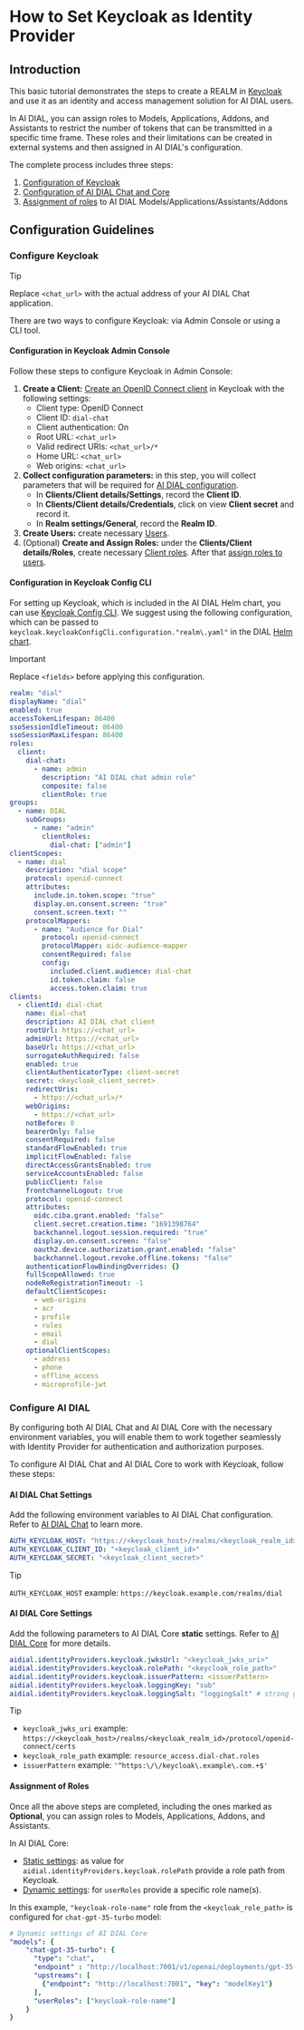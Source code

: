 
<!-- omit from toc -->
# How to Set Keycloak as Identity Provider

## Introduction

This basic tutorial demonstrates the steps to create a REALM in [Keycloak](https://www.keycloak.org) and use it as an identity and access management solution for AI DIAL users.

In AI DIAL, you can assign roles to Models, Applications, Addons, and Assistants to restrict the number of tokens that can be transmitted in a specific time frame. These roles and their limitations can be created in external systems and then assigned in AI DIAL's configuration.

The complete process includes three steps:

1. [Configuration of Keycloak](#configure-keycloak)
2. [Configuration of AI DIAL Chat and Core](#configure-ai-dial)
3. [Assignment of roles](#assignment-of-roles) to AI DIAL Models/Applications/Assistants/Addons

## Configuration Guidelines

### Configure Keycloak

> [!TIP]
> Replace `<chat_url>` with the actual address of your AI DIAL Chat application.

There are two ways to configure Keycloak: via Admin Console or using a CLI tool.

#### Configuration in Keycloak Admin Console

Follow these steps to configure Keycloak in Admin Console:

1. **Create a Client:** [Create an OpenID Connect client](https://www.keycloak.org/docs/latest/server_admin/#proc-creating-oidc-client_server_administration_guide) in Keycloak with the following settings:
   - Client type: OpenID Connect
   - Client ID: `dial-chat`
   - Client authentication: On
   - Root URL: `<chat_url>`
   - Valid redirect URIs: `<chat_url>/*`
   - Home URL: `<chat_url>`
   - Web origins: `<chat_url>`
2.  **Collect configuration parameters:** in this step, you will collect parameters that will be required for [AI DIAL configuration](#ai-dial-chat-settings).
    - In **Clients/Client details/Settings**, record the **Client ID**.
    - In **Clients/Client details/Credentials**, click on view **Client secret** and record it. 
    - In **Realm settings/General**, record the **Realm ID**.
3. **Create Users:** create necessary [Users](https://www.keycloak.org/docs/latest/server_admin/#proc-creating-user_server_administration_guide).
4. (Optional) **Create and Assign Roles:** under the **Clients/Client details/Roles**, create necessary [Client roles](https://www.keycloak.org/docs/latest/server_admin/#con-client-roles_server_administration_guide). After that [assign roles to users](https://www.keycloak.org/docs/latest/server_admin/#proc-assigning-role-mappings_server_administration_guide).

#### Configuration in Keycloak Config CLI

For setting up Keycloak, which is included in the AI DIAL Helm chart, you can use [Keycloak Config CLI](https://github.com/bitnami/containers/tree/main/bitnami/keycloak-config-cli#configuration). We suggest using the following configuration, which can be passed to `keycloak.keycloakConfigCli.configuration."realm\.yaml"` in the DIAL [Helm chart](https://github.com/epam/ai-dial-helm/blob/56b41d6f3c2148b42bdd12c1dcecc9711e23fd6d/charts/dial/values.yaml#L29). 

> [!IMPORTANT]
> Replace `<fields>` before applying this configuration.

  ```yaml
  realm: "dial"
  displayName: "dial"
  enabled: true
  accessTokenLifespan: 86400
  ssoSessionIdleTimeout: 86400
  ssoSessionMaxLifespan: 86400
  roles:
    client:
      dial-chat:
        - name: admin
          description: "AI DIAL chat admin role"
          composite: false
          clientRole: true
  groups:
    - name: DIAL
      subGroups:
        - name: "admin"
          clientRoles:
            dial-chat: ["admin"]
  clientScopes:
    - name: dial
      description: "dial scope"
      protocol: openid-connect
      attributes:
        include.in.token.scope: "true"
        display.on.consent.screen: "true"
        consent.screen.text: ""
      protocolMappers:
        - name: "Audience for Dial"
          protocol: openid-connect
          protocolMapper: oidc-audience-mapper
          consentRequired: false
          config:
            included.client.audience: dial-chat
            id.token.claim: false
            access.token.claim: true
  clients:
    - clientId: dial-chat
      name: dial-chat
      description: AI DIAL chat client
      rootUrl: https://<chat_url>
      adminUrl: https://<chat_url>
      baseUrl: https://<chat_url>
      surrogateAuthRequired: false
      enabled: true
      clientAuthenticatorType: client-secret
      secret: <keycloak_client_secret>
      redirectUris:
        - https://<chat_url>/*
      webOrigins:
        - https://<chat_url>
      notBefore: 0
      bearerOnly: false
      consentRequired: false
      standardFlowEnabled: true
      implicitFlowEnabled: false
      directAccessGrantsEnabled: true
      serviceAccountsEnabled: false
      publicClient: false
      frontchannelLogout: true
      protocol: openid-connect
      attributes:
        oidc.ciba.grant.enabled: "false"
        client.secret.creation.time: "1691398764"
        backchannel.logout.session.required: "true"
        display.on.consent.screen: "false"
        oauth2.device.authorization.grant.enabled: "false"
        backchannel.logout.revoke.offline.tokens: "false"
      authenticationFlowBindingOverrides: {}
      fullScopeAllowed: true
      nodeReRegistrationTimeout: -1
      defaultClientScopes:
        - web-origins
        - acr
        - profile
        - roles
        - email
        - dial
      optionalClientScopes:
        - address
        - phone
        - offline_access
        - microprofile-jwt
  ```

### Configure AI DIAL

By configuring both AI DIAL Chat and AI DIAL Core with the necessary environment variables, you will enable them to work together seamlessly with Identity Provider for authentication and authorization purposes.

To configure AI DIAL Chat and AI DIAL Core to work with Keycloak, follow these steps:

#### AI DIAL Chat Settings

Add the following environment variables to AI DIAL Chat configuration. Refer to [AI DIAL Chat](https://github.com/epam/ai-dial-chat/blob/development/apps/chat/README.md#environment-variables) to learn more.
   
  ```yaml
  AUTH_KEYCLOAK_HOST: "https://<keycloak_host>/realms/<keycloak_realm_id>"
  AUTH_KEYCLOAK_CLIENT_ID: "<keycloak_client_id>"
  AUTH_KEYCLOAK_SECRET: "<keycloak_client_secret>"
  ```
> [!TIP]
> `AUTH_KEYCLOAK_HOST` example: `https://keycloak.example.com/realms/dial`

#### AI DIAL Core Settings

Add the following parameters to AI DIAL Core **static** settings. Refer to [AI DIAL Core](https://github.com/epam/ai-dial-core?tab=readme-ov-file#static-settings) for more details.
   
  ```yaml
  aidial.identityProviders.keycloak.jwksUrl: "<keycloak_jwks_uri>"
  aidial.identityProviders.keycloak.rolePath: "<keycloak_role_path>"
  aidial.identityProviders.keycloak.issuerPattern: <issuerPattern>
  aidial.identityProviders.keycloak.loggingKey: "sub" 
  aidial.identityProviders.keycloak.loggingSalt: "loggingSalt" # strong generated string
  ```

> [!TIP]    
> -  `keycloak_jwks_uri` example: `https://<keycloak_host>/realms/<keycloak_realm_id>/protocol/openid-connect/certs`
> - `keycloak_role_path` example: `resource_access.dial-chat.roles`
> - `issuerPattern` example: `'^https:\/\/keycloak\.example\.com.+$'`

#### Assignment of Roles

Once all the above steps are completed, including the ones marked as **Optional**, you can assign roles to Models, Applications, Addons, and Assistants.

In AI DIAL Core:

* [Static settings](https://github.com/epam/ai-dial-core?tab=readme-ov-file#static-settings): as value for `aidial.identityProviders.keycloak.rolePath` provide a role path from Keycloak.
* [Dynamic settings](https://github.com/epam/ai-dial-core?tab=readme-ov-file#dynamic-settings): for `userRoles` provide a specific role name(s). 

In this example, `"keycloak-role-name"` role from the `<keycloak_role_path>` is configured for `chat-gpt-35-turbo` model:

```yaml
# Dynamic settings of AI DIAL Core
"models": {
    "chat-gpt-35-turbo": {
      "type": "chat",
      "endpoint" : "http://localhost:7001/v1/openai/deployments/gpt-35-turbo/chat/completions",
      "upstreams": [
        {"endpoint": "http://localhost:7001", "key": "modelKey1"}
      ],
      "userRoles": ["keycloak-role-name"]
    }
}
```
